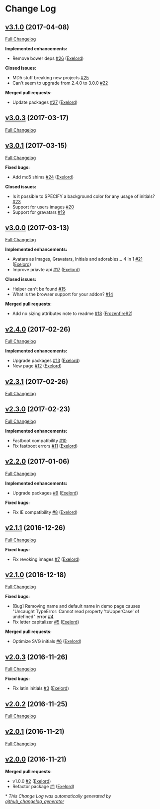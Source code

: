# Change Log

## [v3.1.0](https://github.com/exelord/ember-initials/tree/v3.1.0) (2017-04-08)
[Full Changelog](https://github.com/exelord/ember-initials/compare/v3.0.3...v3.1.0)

**Implemented enhancements:**

- Remove bower deps [\#26](https://github.com/Exelord/ember-initials/pull/26) ([Exelord](https://github.com/Exelord))

**Closed issues:**

- MD5 stuff breaking new projects [\#25](https://github.com/Exelord/ember-initials/issues/25)
- Can't seem to upgrade from 2.4.0 to 3.0.0 [\#22](https://github.com/Exelord/ember-initials/issues/22)

**Merged pull requests:**

- Update packages [\#27](https://github.com/Exelord/ember-initials/pull/27) ([Exelord](https://github.com/Exelord))

## [v3.0.3](https://github.com/exelord/ember-initials/tree/v3.0.3) (2017-03-17)
[Full Changelog](https://github.com/exelord/ember-initials/compare/v3.0.1...v3.0.3)

## [v3.0.1](https://github.com/exelord/ember-initials/tree/v3.0.1) (2017-03-15)
[Full Changelog](https://github.com/exelord/ember-initials/compare/v3.0.0...v3.0.1)

**Fixed bugs:**

- Add md5 shims [\#24](https://github.com/Exelord/ember-initials/pull/24) ([Exelord](https://github.com/Exelord))

**Closed issues:**

- Is it possible to SPECIFY a background color for any usage of initials? [\#23](https://github.com/Exelord/ember-initials/issues/23)
- Support for users images [\#20](https://github.com/Exelord/ember-initials/issues/20)
- Support for gravatars [\#19](https://github.com/Exelord/ember-initials/issues/19)

## [v3.0.0](https://github.com/exelord/ember-initials/tree/v3.0.0) (2017-03-13)
[Full Changelog](https://github.com/exelord/ember-initials/compare/v2.4.0...v3.0.0)

**Implemented enhancements:**

- Avatars as Images, Gravatars, Initials and adorables... 4 in 1 [\#21](https://github.com/Exelord/ember-initials/pull/21) ([Exelord](https://github.com/Exelord))
- Improve priavte api [\#17](https://github.com/Exelord/ember-initials/pull/17) ([Exelord](https://github.com/Exelord))

**Closed issues:**

- Helper can't be found [\#15](https://github.com/Exelord/ember-initials/issues/15)
- What is the browser support for your addon?  [\#14](https://github.com/Exelord/ember-initials/issues/14)

**Merged pull requests:**

- Add no sizing attributes note to readme [\#18](https://github.com/Exelord/ember-initials/pull/18) ([Frozenfire92](https://github.com/Frozenfire92))

## [v2.4.0](https://github.com/exelord/ember-initials/tree/v2.4.0) (2017-02-26)
[Full Changelog](https://github.com/exelord/ember-initials/compare/v2.3.1...v2.4.0)

**Implemented enhancements:**

- Upgrade packages [\#13](https://github.com/Exelord/ember-initials/pull/13) ([Exelord](https://github.com/Exelord))
- New page [\#12](https://github.com/Exelord/ember-initials/pull/12) ([Exelord](https://github.com/Exelord))

## [v2.3.1](https://github.com/exelord/ember-initials/tree/v2.3.1) (2017-02-26)
[Full Changelog](https://github.com/exelord/ember-initials/compare/v2.3.0...v2.3.1)

## [v2.3.0](https://github.com/exelord/ember-initials/tree/v2.3.0) (2017-02-23)
[Full Changelog](https://github.com/exelord/ember-initials/compare/v2.2.0...v2.3.0)

**Implemented enhancements:**

- Fastboot compatibility  [\#10](https://github.com/Exelord/ember-initials/issues/10)
- Fix fastboot errors [\#11](https://github.com/Exelord/ember-initials/pull/11) ([Exelord](https://github.com/Exelord))

## [v2.2.0](https://github.com/exelord/ember-initials/tree/v2.2.0) (2017-01-06)
[Full Changelog](https://github.com/exelord/ember-initials/compare/v2.1.1...v2.2.0)

**Implemented enhancements:**

- Upgrade packages [\#9](https://github.com/Exelord/ember-initials/pull/9) ([Exelord](https://github.com/Exelord))

**Fixed bugs:**

- Fix IE compatibility [\#8](https://github.com/Exelord/ember-initials/pull/8) ([Exelord](https://github.com/Exelord))

## [v2.1.1](https://github.com/exelord/ember-initials/tree/v2.1.1) (2016-12-26)
[Full Changelog](https://github.com/exelord/ember-initials/compare/v2.1.0...v2.1.1)

**Fixed bugs:**

- Fix revoking images [\#7](https://github.com/Exelord/ember-initials/pull/7) ([Exelord](https://github.com/Exelord))

## [v2.1.0](https://github.com/exelord/ember-initials/tree/v2.1.0) (2016-12-18)
[Full Changelog](https://github.com/exelord/ember-initials/compare/v2.0.3...v2.1.0)

**Fixed bugs:**

- \[Bug\] Removing name and default name in demo page causes "Uncaught TypeError: Cannot read property 'toUpperCase' of undefined" error [\#4](https://github.com/Exelord/ember-initials/issues/4)
- Fix letter capitalizer [\#5](https://github.com/Exelord/ember-initials/pull/5) ([Exelord](https://github.com/Exelord))

**Merged pull requests:**

- Optimize SVG initials [\#6](https://github.com/Exelord/ember-initials/pull/6) ([Exelord](https://github.com/Exelord))

## [v2.0.3](https://github.com/exelord/ember-initials/tree/v2.0.3) (2016-11-26)
[Full Changelog](https://github.com/exelord/ember-initials/compare/v2.0.2...v2.0.3)

**Fixed bugs:**

- Fix latin initials [\#3](https://github.com/Exelord/ember-initials/pull/3) ([Exelord](https://github.com/Exelord))

## [v2.0.2](https://github.com/exelord/ember-initials/tree/v2.0.2) (2016-11-25)
[Full Changelog](https://github.com/exelord/ember-initials/compare/v2.0.1...v2.0.2)

## [v2.0.1](https://github.com/exelord/ember-initials/tree/v2.0.1) (2016-11-21)
[Full Changelog](https://github.com/exelord/ember-initials/compare/v2.0.0...v2.0.1)

## [v2.0.0](https://github.com/exelord/ember-initials/tree/v2.0.0) (2016-11-21)
**Merged pull requests:**

- v1.0.0 [\#2](https://github.com/Exelord/ember-initials/pull/2) ([Exelord](https://github.com/Exelord))
- Refactor package [\#1](https://github.com/Exelord/ember-initials/pull/1) ([Exelord](https://github.com/Exelord))



\* *This Change Log was automatically generated by [github_changelog_generator](https://github.com/skywinder/Github-Changelog-Generator)*
